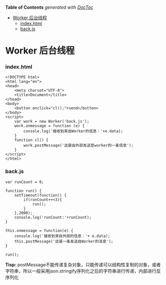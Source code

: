 <!-- START doctoc generated TOC please keep comment here to allow auto update -->
<!-- DON'T EDIT THIS SECTION, INSTEAD RE-RUN doctoc TO UPDATE -->
**Table of Contents**  *generated with [DocToc](https://github.com/thlorenz/doctoc)*

- [Worker 后台线程](#worker-%E5%90%8E%E5%8F%B0%E7%BA%BF%E7%A8%8B)
    - [index.html](#indexhtml)
    - [back.js](#backjs)

<!-- END doctoc generated TOC please keep comment here to allow auto update -->

# Worker 后台线程

### index.html

	<!DOCTYPE html>
	<html lang="en">
	<head>
	    <meta charset="UTF-8">
	    <title>Document</title>
	</head>
	<body>
	    <button onclick="cl();">send</button>
	</body>
	<script>
	    var work = new Worker('back.js');
	    work.onmessage = function (e) {
	        console.log('接收到来自Worker的信息：'+e.data);
	    }
	    function cl() {
	        work.postMessage('这是由外部发送至worker的一条信息');
	    }
	</script>
	</html>

### back.js

	var runCount = 0;
	
	function run() {
	    setTimeout(function() {
	        if(runCount++<3){
	            run();
	        }
	    },2000);
	    console.log('runCount:'+runCount);
	}
	
	this.onmessage = function(e) {
	    console.log('接收到来自外部的信息：'+ e.data);
	    this.postMessage('这是一条发送自Worker的消息');
	}
	
	run();

**Tisp:** postMessage不能传递复杂对象，只能传递可以结构性复制的对象，或者字符串，所以一般采用json.stringify序列化之后的字符串进行传递，内部进行反序列化